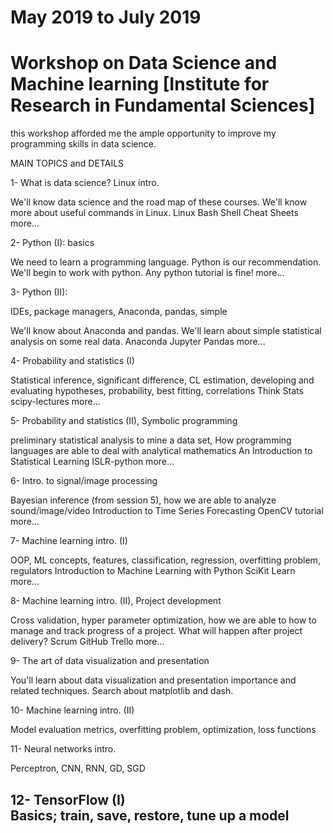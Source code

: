 # May 2019 to July 2019
# Workshop on Data Science and Machine learning [Institute for Research in Fundamental Sciences]
this workshop afforded me the ample opportunity to improve my programming skills in data science.

MAIN TOPICS	and	DETAILS

1- What is data science? Linux intro.	

We'll know data science and the road map of these courses.
We'll know more about useful commands in Linux.	Linux Bash Shell Cheat Sheets	more...

2- Python (I): basics		

We need to learn a programming language. Python is our recommendation. 
We'll begin to work with python.	Any python tutorial is fine!	more...

3- Python (II): 

IDEs, package managers, Anaconda, pandas, simple	

We'll know about Anaconda and pandas.
We'll learn about simple statistical analysis on some real data.
Anaconda
Jupyter
Pandas	more...

4- Probability and statistics (I)	

Statistical inference, significant difference, CL estimation, developing and evaluating hypotheses, probability, best fitting, correlations	Think Stats
scipy-lectures
more...

5- Probability and statistics (II), Symbolic programming	

preliminary statistical analysis to mine a data set, How programming languages are able to deal with analytical mathematics	An Introduction to Statistical Learning
ISLR-python
more...

6- Intro. to signal/image processing	

Bayesian inference (from session 5), how we are able to analyze sound/image/video	Introduction to Time Series Forecasting
OpenCV tutorial
more...

7- Machine learning intro. (I)	

OOP, ML concepts, features, classification, regression, overfitting problem, regulators	Introduction to Machine Learning with Python
SciKit Learn
more...

8- Machine learning intro. (II), Project development	

Cross validation, hyper parameter optimization, how we are able to how to manage and track progress of a project. What will happen after project delivery?	Scrum
GitHub
Trello
more...

9- The art of data visualization and presentation		

You'll learn about data visualization and presentation importance and related techniques.	Search about matplotlib and dash.

10- Machine learning intro. (II)	

Model evaluation metrics, overfitting problem, optimization, loss functions	

11- Neural networks intro.	

Perceptron, CNN, RNN, GD, SGD	

12- TensorFlow (I)	
Basics; train, save, restore, tune up a model	
---------
